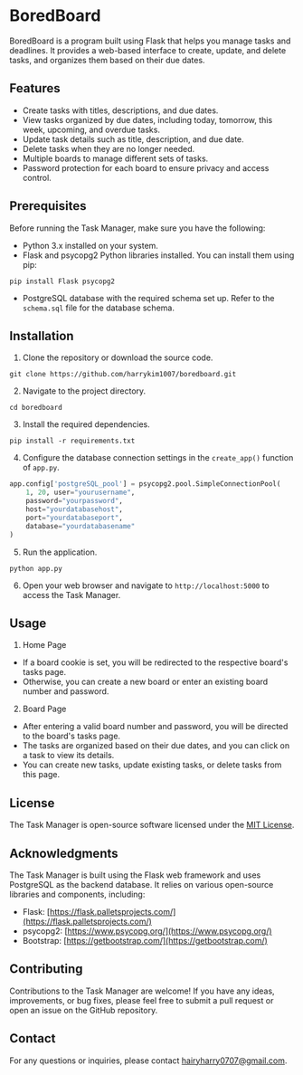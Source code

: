 # BoredBoard
BoredBoard is a program built using Flask that helps you manage tasks and deadlines. It provides a web-based interface to create, update, and delete tasks, and organizes them based on their due dates.

## Features

- Create tasks with titles, descriptions, and due dates.
- View tasks organized by due dates, including today, tomorrow, this week, upcoming, and overdue tasks.
- Update task details such as title, description, and due date.
- Delete tasks when they are no longer needed.
- Multiple boards to manage different sets of tasks.
- Password protection for each board to ensure privacy and access control.

## Prerequisites

Before running the Task Manager, make sure you have the following:

- Python 3.x installed on your system.
- Flask and psycopg2 Python libraries installed. You can install them using pip:

```shell
pip install Flask psycopg2
```

- PostgreSQL database with the required schema set up. Refer to the `schema.sql` file for the database schema.

## Installation

1. Clone the repository or download the source code.

```shell
git clone https://github.com/harrykim1007/boredboard.git
```

2. Navigate to the project directory.

```shell
cd boredboard
```

3. Install the required dependencies.

```shell
pip install -r requirements.txt
```

4. Configure the database connection settings in the `create_app()` function of `app.py`.

```python
app.config['postgreSQL_pool'] = psycopg2.pool.SimpleConnectionPool(
    1, 20, user="yourusername",
    password="yourpassword",
    host="yourdatabasehost",
    port="yourdatabaseport",
    database="yourdatabasename"
)
```

5. Run the application.

```shell
python app.py
```

6. Open your web browser and navigate to `http://localhost:5000` to access the Task Manager.

## Usage

1. Home Page

- If a board cookie is set, you will be redirected to the respective board's tasks page.
- Otherwise, you can create a new board or enter an existing board number and password.

2. Board Page

- After entering a valid board number and password, you will be directed to the board's tasks page.
- The tasks are organized based on their due dates, and you can click on a task to view its details.
- You can create new tasks, update existing tasks, or delete tasks from this page.

## License

The Task Manager is open-source software licensed under the [MIT License](https://opensource.org/licenses/MIT).

## Acknowledgments

The Task Manager is built using the Flask web framework and uses PostgreSQL as the backend database. It relies on various open-source libraries and components, including:

- Flask: [https://flask.palletsprojects.com/](https://flask.palletsprojects.com/)
- psycopg2: [https://www.psycopg.org/](https://www.psycopg.org/)
- Bootstrap: [https://getbootstrap.com/](https://getbootstrap.com/)

## Contributing

Contributions to the Task Manager are welcome! If you have any ideas, improvements, or bug fixes, please feel free to submit a pull request or open an issue on the GitHub repository.

## Contact

For any questions or inquiries, please contact [hairyharry0707@gmail.com](mailto:hairyharry0707@gmail.com).
